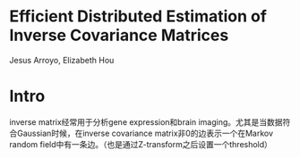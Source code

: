 # Efficient Distributed Estimation of Inverse Covariance Matrices

Jesus Arroyo, Elizabeth Hou

# Intro

inverse matrix经常用于分析gene expression和brain imaging。尤其是当数据符合Gaussian时候，在inverse covariance matrix非0的边表示一个在Markov random field中有一条边。（也是通过Z-transform之后设置一个threshold）

